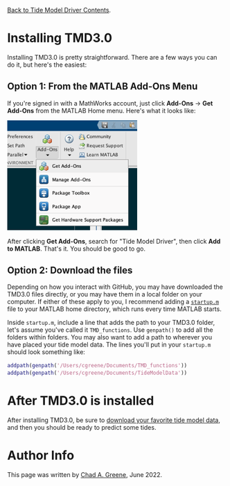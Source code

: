 [Back to Tide Model Driver Contents](../README.md).

# Installing TMD3.0 
Installing TMD3.0 is pretty straightforward. There are a few ways you can do it, but here's the easiest: 

## Option 1: From the MATLAB Add-Ons Menu
If you're signed in with a MathWorks account, just click **Add-Ons** &rarr; **Get Add-Ons** from the MATLAB Home menu. Here's what it looks like: 

<img src="markdown_figures/AddOnsMenu.png" width="300"/>

After clicking **Get Add-Ons**, search for "Tide Model Driver", then click **Add to MATLAB**. That's it. You should be good to go. 

## Option 2: Download the files
Depending on how you interact with GitHub, you may have downloaded the TMD3.0 files directly, or you may have them in a local folder on your computer. If either of these apply to you, I recommend adding a [`startup.m`](https://www.mathworks.com/help/matlab/ref/startup.html) file to your MATLAB home directory, which runs every time MATLAB starts. 

Inside `startup.m`, include a line that adds the path to your TMD3.0 folder, let's assume you've called it `TMD_functions`. Use `genpath()` to add all the folders within folders. You may also want to add a path to wherever you have placed your tide model data. The lines you'll put in your `startup.m` should look something like: 

```matlab
addpath(genpath('/Users/cgreene/Documents/TMD_functions'))
addpath(genpath('/Users/cgreene/Documents/TideModelData'))
```
# After TMD3.0 is installed
After installing TMD3.0, be sure to [download your favorite tide model data](tide_model_data.md), and then you should be ready to predict some tides. 

# Author Info
This page was written by [Chad A. Greene](https://www.chadagreene.com), June 2022. 